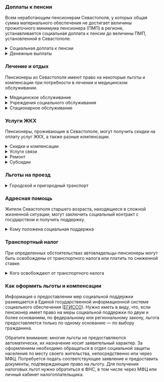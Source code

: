 ﻿### Доплаты к пенсии
Всем неработающим пенсионерам Севастополя, у которых общая сумма материального обеспечения не достигает величины прожиточного минимума пенсионера (ПМП) в регионе, устанавливается социальная доплата к пенсии до величины ПМП, установленной в Севастополе.
<details>
<summary>Социальная доплата к пенсии</summary>
Социальная доплата к пенсии до величины регионального прожиточного минимума пенсионера назначается автоматически, по данным выплатного дела о размере пенсии.
</details>
<details>
<summary>Денежные выплаты</summary>

Если пенсионер относится к льготной категории, ему полагается ежемесячная денежная выплата (ЕДВ), которая регулярно индексируется.

В [Севастополе](https://sevzakon.ru/view/laws/bank/yanvar_2015/o_merah_socialnoj_podderzhki_otdelnyh_kategorij_grazhdan-_prozhivayushhih_na_territorii_goroda_sevastopo/tekst_zakona/) таким категориям относятся ветераны труда, жертвы политических репрессий, труженики тыла, пенсионеры, награждённые медалью «За оборону Севастополя», а также жители осаждённого Севастополя, проживавшие на его территории во время обороны в период с 30 октября 1941 года по 4 июля 1942 года.
</details>

### Лечение и отдых
Пенсионеры из Севастополя имеют право на некоторые льготы и компенсации при потребности в лечении и медицинском обслуживании.
<details>
<summary>Медицинское обслуживание</summary>

Оказание медицинской помощи вне очереди полагается труженикам тыла, жителям осаждённого Севастополя.
</details>
<details>
<summary>Учреждения социального обслуживания</summary>

Внеочередной приём в дома-интернаты для престарелых и инвалидов, учреждения социального обслуживания предоставляют труженикам тыла, а также жителям осаждённого Севастополя.
</details>
<details>
<summary>Стационарное обслуживание</summary>

[Севастопольские](https://sevzakon.ru/view/laws/bank/yanvar_2015/o_merah_socialnoj_podderzhki_otdelnyh_kategorij_grazhdan-_prozhivayushhih_na_territorii_goroda_sevastopo/tekst_zakona/) дети войны (пенсионеры, которым на 2 сентября 1945 года было менее 18 лет), являющиеся инвалидами, могут получить стационарную медицинскую помощь в госпиталях ветеранов войны и военно-медицинских госпиталях. Лечение им оказывается при соответствующих показаниях и при наличии свободных мест.
</details>

### Услуги ЖКХ
Пенсионеры, проживающие в Севастополе, могут получить скидки на оплату услуг ЖКХ, а также разные компенсации. 
<details>
<summary>Скидки и компенсации</summary>

В [Севастополе](https://sevzakon.ru/view/laws/bank/yanvar_2015/o_merah_socialnoj_podderzhki_otdelnyh_kategorij_grazhdan-_prozhivayushhih_na_territorii_goroda_sevastopo/tekst_zakona/) труженикам тыла, жертвам политических репрессий, жителям осаждённого Севастополя выплачивают компенсацию в размере 50% расходов на оплату жилого помещения и коммунальных услуг, а также взносов на капитальный ремонт. Севастопольским детям войны полагается компенсация в размере 25% понесённых расходов, а награждённым медалью «За оборону Севастополя» — 75%. Компенсацию предоставляют в пределах утверждённых нормативов потребления. Льгота распространяется на членов семьи, проживающих совместно с пенсионером.

Одинокие неработающие пенсионеры по достижении 70 лет освобождаются от взносов на капремонт на 50%, а с 80-летнего возраста — полностью. Льгота распространяется также на граждан указанного возраста, семья которых состоит из неработающих граждан пенсионного возраста (мужчины — старше 60 лет, женщины — 55 лет) и (или) инвалидов I и II групп. 
</details>
<details>
<summary>Услуги связи</summary>

Право на первоочередную установку телефона имеют жертвы политических репрессий, ветераны труда.
</details>
<details>
<summary>Ремонт</summary>

В [Севастополе](https://docs.cntd.ru/document/446192331?marker) компенсация стоимости проведённого капитального ремонта жилого помещения, находящегося в собственности, полагается ветеранам и инвалидам ВОВ, а также супругу инвалида, участника ВОВ, не вступившему в повторный брак, если их среднедушевой доход не превышает 1,5 прожиточного минимума. Выплату производят в размере 100 000 рублей тем пенсионерам, которые проживают на территории города не менее пяти лет.
</details>
<details>
<summary>Субсидии</summary>

Пенсионеры могут оформить субсидию на оплату жилищно-коммунальных услуг, если они тратят на них более 17% совокупного дохода семьи.
</details>

### Льготы на проезд
<details>
<summary> Городской и пригородный транспорт</summary>

В [Севастополе](https://sevzakon.ru/view/laws/bank/yanvar_2015/o_merah_socialnoj_podderzhki_otdelnyh_kategorij_grazhdan-_prozhivayushhih_na_territorii_goroda_sevastopo/tekst_zakona/) бесплатным проездом в городском пассажирском транспорте (автобусы, троллейбусы, катера и паромы), автомобильном транспорте общего пользования в сельской местности, в автобусах и железнодорожным транспортом пригородных маршрутов могут пользоваться пенсионеры и мужчины, достигшие 60 лет, женщины — 55 лет, ветераны труда, труженики тыла, жертвы политических репрессий, дети войны, а также награждённые медалью «За оборону Севастополя» и жители осаждённого Севастополя.
</details>

### Адресная помощь
Жители Севастополя старшего возраста, находящиеся в сложной жизненной ситуации, могут заключить социальный контракт с государством и получить поддержку.
<details>
<summary>Кому положена социальная поддержка</summary>

Пенсионерам, оказавшимся в трудной жизненной ситуации по не зависящим от них причинам или в связи со стихийным бедствием, экстремальной ситуацией, оказывается адресная помощь. Она предоставляется путём выплаты пособий либо в натуральной форме (обеспечение одеждой, обувью, лекарствами, организация лечения и ухода, проведение ремонта жилья или установка приборов учёта и пр.). С нуждающимися пенсионерами может быть заключён социальный контракт.
</details>

### Транспортный налог
При определенных обстоятельствах автовладельцы-пенсионеры могут быть освобождены от транспортного налога или платить по сниженной ставке. 
<details>
<summary>Кого освобождают от транспортного налога</summary>

В [Севастополе](https://www.nalog.gov.ru/rn77/service/tax/d1105716/) ветераны и инвалиды ВОВ, ветераны боевых действий, инвалиды I и II групп, инвалиды, имеющие ограничения способности к трудовой деятельности 2-й и 3-й степени, инвалиды детства, а также граждане, пострадавшие от радиации на Чернобыльской АЭС, ПО «Маяк» и Семипалатинском полигоне, освобождены от налога на одно принадлежащее им транспортное средство, мощность двигателя которого не превышает 100 л. с., за исключением воздушных транспортных средств, гидроциклов, яхт и других парусно-моторных судов.
</details>

### Как оформить льготы и компенсации 
Информация о предоставлении мер социальной поддержки размещается в Единой государственной информационной системе социального обеспечения ([ЕГИССО](http://egisso.ru/site/client/#/)). Нужно иметь в виду, что, если пенсионер имеет право на меры социальной поддержки по двум и более основаниям, по федеральному или региональному закону, льгота предоставляется только по одному основанию — по выбору гражданина.

Обратите внимание: многие льготы не предоставляются автоматически, их назначение носит заявительный характер. За оформлением необходимо обращаться в отдел социальной защиты населения по месту своего жительства, непосредственно или через МФЦ. Потребуется подать соответствующее заявление и предоставить документы, подтверждающие право на льготу. Для получения налоговых льгот нужно обратиться в ФНС, в том числе через МФЦ или личный кабинет налогоплательщика.













